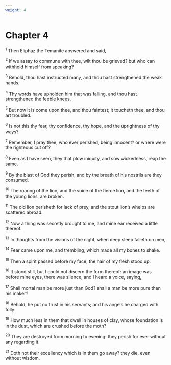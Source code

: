 ```yaml
---
weight: 4
---
```


# Chapter 4

<sup>1</sup> Then Eliphaz the Temanite answered and said, 

<sup>2</sup> If we assay to commune with thee, wilt thou be grieved? but who can withhold himself from speaking? 

<sup>3</sup> Behold, thou hast instructed many, and thou hast strengthened the weak hands. 

<sup>4</sup> Thy words have upholden him that was falling, and thou hast strengthened the feeble knees. 

<sup>5</sup> But now it is come upon thee, and thou faintest; it toucheth thee, and thou art troubled. 

<sup>6</sup> Is not this thy fear, thy confidence, thy hope, and the uprightness of thy ways? 

<sup>7</sup> Remember, I pray thee, who ever perished, being innocent? or where were the righteous cut off? 

<sup>8</sup> Even as I have seen, they that plow iniquity, and sow wickedness, reap the same. 

<sup>9</sup> By the blast of God they perish, and by the breath of his nostrils are they consumed. 

<sup>10</sup> The roaring of the lion, and the voice of the fierce lion, and the teeth of the young lions, are broken. 

<sup>11</sup> The old lion perisheth for lack of prey, and the stout lion’s whelps are scattered abroad. 

<sup>12</sup> Now a thing was secretly brought to me, and mine ear received a little thereof. 

<sup>13</sup> In thoughts from the visions of the night, when deep sleep falleth on men, 

<sup>14</sup> Fear came upon me, and trembling, which made all my bones to shake. 

<sup>15</sup> Then a spirit passed before my face; the hair of my flesh stood up: 

<sup>16</sup> It stood still, but I could not discern the form thereof: an image was before mine eyes, there was silence, and I heard a voice, saying, 

<sup>17</sup> Shall mortal man be more just than God? shall a man be more pure than his maker? 

<sup>18</sup> Behold, he put no trust in his servants; and his angels he charged with folly: 

<sup>19</sup> How much less in them that dwell in houses of clay, whose foundation is in the dust, which are crushed before the moth? 

<sup>20</sup> They are destroyed from morning to evening: they perish for ever without any regarding it. 

<sup>21</sup> Doth not their excellency which is in them go away? they die, even without wisdom. 


